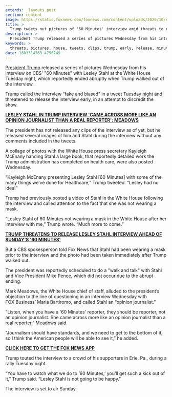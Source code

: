 ```yaml
--- 
extends: _layouts.post 
section: content 
image: https://static.foxnews.com/foxnews.com/content/uploads/2020/10/AP20295013465553.jpg 
title: > 
  Trump tweets out pictures of '60 Minutes' interview amid threats to release clips early 
description: > 
  President Trump released a series of pictures Wednesday from his interview on CBS' "60 Minutes" with Lesley Stahl at the White House Tuesday night, which reportedly ended abruptly when Trump walked out of the interview.Trump called the interview “fake and biased” in a tweet Tuesday night and threatened to release the interview early, in an attempt to discredit the show.“Kayleigh McEnany presenting Lesley Stahl [60 Minutes] with some of the many things we’ve done for Healthcare,” Trump tweeted.“Lesley Stahl of 60 Minutes not wearing a mask in the White House after her interview with me,” Trump wrote.“You have to watch what we do to ‘60 Minutes,’ you’ll get such a kick out of it,” Trump said. 
keywords: > 
  threats, pictures, house, tweets, clips, trump, early, release, minutes, interview, stahl, president, 60, lesley, reporter, white, amid 
date: 1603314763.4756749 
--- 
```

<div><p class="speakable"><a href="https://www.foxnews.com/category/person/donald-trump" target="_blank">President Trump</a> released a series of pictures Wednesday from his interview on CBS'&#160;"60 Minutes"&#160;with Lesley Stahl at the White House Tuesday night, which reportedly ended abruptly when Trump walked out of the interview.</p><p class="ad gam"></p><p class="ad gam"></p><p class="ad gam"></p><p class="speakable">Trump called the interview &#8220;fake and biased&#8221; in a tweet Tuesday night and threatened to release the interview early, in an attempt to discredit the show.</p><p><strong><a href="foxnews.com/politics/lesley-stahl-trump-interview-mark-meadows" target="_blank">LESLEY STAHL IN TRUMP INTERVIEW 'CAME ACROSS MORE LIKE AN OPINION JOURNALIST THAN A REAL REPORTER': MEADOWS</a></strong></p><p>The president has not released any clips of the interview as of yet, but he released several images of him and Stahl during the interview without any comments included in the tweets.</p><p class="ad gam"></p><p>A collage of photos with&#160;the White House press secretary Kayleigh McEnany handing Stahl a large book, that reportedly detailed&#160;work the Trump administration has completed on health care, were also posted Wednesday.&#160;</p><p class="ad gam"></p><p>&#8220;Kayleigh McEnany presenting Lesley Stahl [60 Minutes] with some of the many things we&#8217;ve done for Healthcare,&#8221; Trump tweeted. &#8220;Lesley had no idea!&#8221;</p><p>Trump had previously posted a video of Stahl in the White House following the interview and called attention to the fact that she was not wearing a mask.</p><p class="ad gam"></p><p>&#8220;Lesley Stahl of 60 Minutes not wearing a mask in the White House after her interview with me,&#8221; Trump wrote. &#8220;Much more to come.&#8221;</p><p class="ad gam"></p><p><strong><a href="https://www.foxnews.com/media/trump-threatens-to-release-lesley-stahl-interview-ahead-of-sundays-60-minutes-airing-fake-and-biased" target="_blank">TRUMP THREATENS TO RELEASE LESLEY STAHL INTERVIEW AHEAD OF SUNDAY'S '60 MINUTES'</a></strong></p><p class="ad gam"></p><p>But a CBS spokesperson told Fox News that Stahl had been wearing a mask prior to the interview and the photo had been taken immediately after Trump walked out.</p><p class="ad gam"></p><p>The president was reportedly scheduled to do a "walk and talk" with Stahl and Vice President Mike Pence, which did not occur due to the abrupt ending.</p><p>Mark Meadows, the White House chief of staff, alluded to the president&#8217;s objection to the line of questioning in an interview Wednesday&#160;with FOX&#160;Business&#8217; Maria Bartiromo, and called Stahl an &#8220;opinion journalist.&#8221;</p><p>"Listen, when you have a '60 Minutes' reporter, they should be&#160;reporter, not an opinion&#160;journalist. She came across more like an opinion journalist than a real&#160;reporter,&#8221; Meadows said.</p><p class="ad gam"></p><p class="ad gam"></p><p>"Journalism&#160;should&#160;have standards, and we need to get&#160;to the bottom of it, so I think&#160;the American people will be&#160;able to see it,&#8221; he added.</p><p><strong><a href="https://www.foxnews.com/apps-products?pid=AppArticleLink">CLICK HERE TO GET THE FOX NEWS APP</a></strong></p><p class="ad gam"></p><p>Trump&#160;touted the interview to a crowd of his supporters in Erie, Pa., during a rally Tuesday night.</p><p class="ad gam"></p><p>&#8220;You have to watch what we do to &#8216;60 Minutes,&#8217; you&#8217;ll get such a kick out of it,&#8221; Trump said. &#8220;Lesley Stahl is not going to be happy."</p><p class="ad gam"></p><p>The interview is set to air Sunday.</p></div>